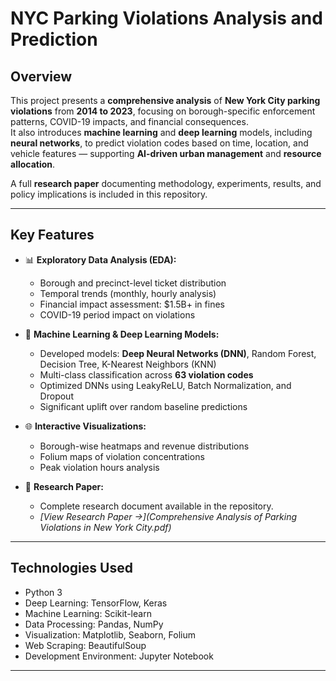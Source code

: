 # NYC Parking Violations Analysis and Prediction

## Overview

This project presents a **comprehensive analysis** of **New York City parking violations** from **2014 to 2023**, focusing on borough-specific enforcement patterns, COVID-19 impacts, and financial consequences.  
It also introduces **machine learning** and **deep learning** models, including **neural networks**, to predict violation codes based on time, location, and vehicle features — supporting **AI-driven urban management** and **resource allocation**.

A full **research paper** documenting methodology, experiments, results, and policy implications is included in this repository.

---

## Key Features

- 📊 **Exploratory Data Analysis (EDA):**
  - Borough and precinct-level ticket distribution
  - Temporal trends (monthly, hourly analysis)
  - Financial impact assessment: $1.5B+ in fines
  - COVID-19 period impact on violations

- 🤖 **Machine Learning & Deep Learning Models:**
  - Developed models: **Deep Neural Networks (DNN)**, Random Forest, Decision Tree, K-Nearest Neighbors (KNN)
  - Multi-class classification across **63 violation codes**
  - Optimized DNNs using LeakyReLU, Batch Normalization, and Dropout
  - Significant uplift over random baseline predictions

- 🌐 **Interactive Visualizations:**
  - Borough-wise heatmaps and revenue distributions
  - Folium maps of violation concentrations
  - Peak violation hours analysis

- 📝 **Research Paper:**
  - Complete research document available in the repository.
  - *[View Research Paper →](Comprehensive Analysis of Parking Violations in New York City.pdf)*

---

## Technologies Used

- Python 3
- Deep Learning: TensorFlow, Keras
- Machine Learning: Scikit-learn
- Data Processing: Pandas, NumPy
- Visualization: Matplotlib, Seaborn, Folium
- Web Scraping: BeautifulSoup
- Development Environment: Jupyter Notebook

---


